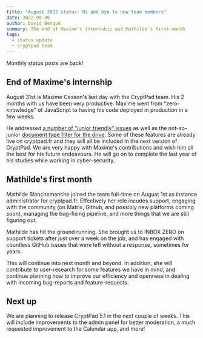 ```yaml
---
title: "August 2022 status: Hi and bye to new team members"
date: 2022-08-30
author: David Benqué
summary: The end of Maxime's internship and Mathilde's first month
tags:
  - status update
  - cryptpad team
---
```


Monthly status posts are back! 

## End of Maxime's internship

August 31st is Maxime Cesson's last day with the CryptPad team. His 2 months with us have been very productive. Maxime went from "zero-knowledge" of JavaScript to having his code deployed in production in a few weeks. 

He addressed [a number of "junior friendly" issues](
https://github.com/xwiki-labs/cryptpad/issues?q=is%3Aissue+is%3Aopen+label%3A%22Junior+friendly%22+label%3A%22Fixed+in+staging%22+) as well as the not-so-junior [document type filter for the drive](https://github.com/xwiki-labs/cryptpad/issues/438). Some of these features are already live on cryptpad.fr and they will all be included in the next version of CryptPad. We are very happy with Maxime's contributions and wish him all the best for his future endeavours. He will go on to complete the last year of his studies while working in cyber-security.


## Mathilde's first month

Mathilde Blanchemanche joined the team full-time on August 1st as instance administrator for cryptpad.fr. Effectively her role incudes support, engaging with the community (on Matrix, Github, and possibly new platforms coming soon), managing the bug-fixing pipeline, and more things that we are still figuring out.

Mathilde has hit the ground running. She brought us to INBOX ZERO on support tickets after just over a week on the job, and has engaged with countless GitHub issues that were left without a response, sometimes for years. 

This will continue into next month and beyond. In addition, she will contribute to user-research for some features we have in mind, and continue planning how to improve our efficiency and openness in dealing with incoming bug-reports and feature-requests.


## Next up

We are planning to release CryptPad 5.1 in the next couple of weeks. This will include improvements to the admin panel for better moderation, a much requested improvement to the Calendar app, and more!

